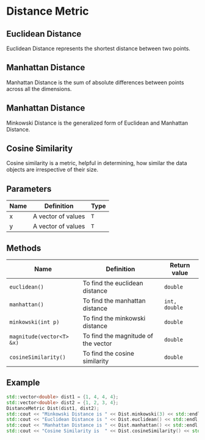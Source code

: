# Distance Metric

## Euclidean Distance
Euclidean Distance represents the shortest distance between two points.

## Manhattan Distance
Manhattan Distance is the sum of absolute differences between points across all the dimensions.

## Manhattan Distance
Minkowski Distance is the generalized form of Euclidean and Manhattan Distance.

## Cosine Similarity
Cosine similarity is a metric, helpful in determining, how similar the data objects are irrespective of their size.

## Parameters

| Name             | Definition                                                                              | Type |
| -----------------| --------------------------------------------------------------------------------------- | ---- |
| x                | A vector of values                                                                      |   `T`|
| y                | A vector of values                                                                      |   `T`|


## Methods

| Name                            | Definition                                            | Return value      |
| ------------------------------- | ----------------------------------------------------- | ----------------- |
| `euclidean()`                   | To find the euclidean distance                         | `double`         |
| `manhattan()`                   | To find the manhattan distance                         | `int, double`   |
| `minkowski(int p)`              | To find the minkowski distance                         | `double`         |
| `magnitude(vector<T> &x)`       | To find the magnitude of the vector                    | `double`         |
| `cosineSimilarity()`            | To find the cosine similarity                          | `double`         |



## Example

```cpp
std::vector<double> dist1 = {1, 4, 4, 4};
std::vector<double> dist2 = {1, 2, 3, 4};
DistanceMetric Dist(dist1, dist2);
std::cout << "Minkowski Distance is " << Dist.minkowski(3) << std::endl;
std::cout << "Euclidean Distance is " << Dist.euclidean() << std::endl;
std::cout << "Manhattan Distance is " << Dist.manhattan() << std::endl;
std::cout << "Cosine Similarity is  " << Dist.cosineSimilarity() << std::endl;
```


